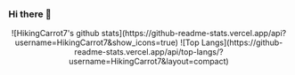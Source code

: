 ### Hi there 👋

<div align="center">
  ![HikingCarrot7's github stats](https://github-readme-stats.vercel.app/api?username=HikingCarrot7&show_icons=true)
  ![Top Langs](https://github-readme-stats.vercel.app/api/top-langs/?username=HikingCarrot7&layout=compact)
</div>
<!--
**HikingCarrot7/HikingCarrot7** is a ✨ _special_ ✨ repository because its `README.md` (this file) appears on your GitHub profile.

Here are some ideas to get you started:

- 🔭 I’m currently working on ...
- 🌱 I’m currently learning ...
- 👯 I’m looking to collaborate on ...
- 🤔 I’m looking for help with ...
- 💬 Ask me about ...
- 📫 How to reach me: ...
- 😄 Pronouns: ...
- ⚡ Fun fact: ...
-->
